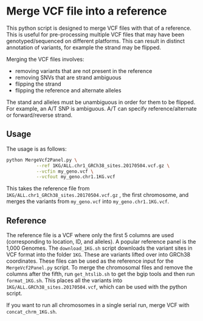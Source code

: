 # Merge VCF file into a reference

This python script is designed to merge VCF files with that of a 
reference. This is useful for pre-processing multiple VCF files 
that may have been genotyped/sequenced on different platforms. This 
can result in distinct annotation of variants, for example the 
strand may be flipped.

Merging the VCF files involves:
* removing variants that are not present in the reference
* removing SNVs that are strand ambiguous
* flipping the strand
* flipping the reference and alternate alleles

The stand and alleles must be unambiguous in order for them to 
be flipped. For example, an A/T SNP is ambiguous. A/T can 
specify reference/alternate or forward/reverse strand.

## Usage

The usage is as follows:

```bash
python MergeVcf2Panel.py \
           --ref 1KG/ALL.chr1_GRCh38_sites.20170504.vcf.gz \
           --vcfin my_geno.vcf \
           --vcfout my_geno.chr1.1KG.vcf
```

This takes the reference file from `1KG/ALL.chr1_GRCh38_sites.20170504.vcf.gz`
, the first chromosome, and merges the variants from `my_geno.vcf` into 
`my_geno.chr1.1KG.vcf`.

## Reference

The reference file is a VCF where only the first 5 columns are used 
(corresponding to location, ID, and alleles). 
A popular reference panel is the 1,000 Genomes. The `download_1KG.sh` 
script downloads the variant sites in VCF format into the folder 
`1KG`. These are variants lifted over into GRCh38 coordinates. 
These files can be used as the reference input for the 
`MergeVcf2Panel.py` script. To merge the chromosomal files and 
remove the columns after the fifth, run `get_htslib.sh` to get 
the bgip tools and then run `format_1KG.sh`. This places all 
the variants into `1KG/ALL.GRCh38_sites.20170504.vcf`, which 
can be used with the python script.

If you want to run all chromosomes in a single serial run, merge 
VCF with `concat_chrm_1KG.sh`.

